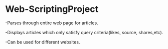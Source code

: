 # Web-ScriptingProject
-Parses through entire web page for articles.

-Displays articles which only satisfy query criteria(likes, source, shares,etc).

-Can be used for different websites.
